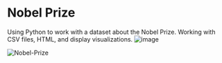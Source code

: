 # Nobel Prize
Using Python to work with a dataset about the Nobel Prize. Working with CSV files, HTML, and display visualizations. ![image](https://github.com/ninkongla7/nobelprize/assets/133285062/1f223de6-bdb9-4c34-8080-54da07c8cd2d)


![Nobel-Prize](https://github.com/ninkongla7/nobelprize/assets/133285062/0a6d158e-5a52-4066-838f-7a240987ba12)
